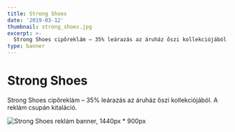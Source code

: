 ```yaml
---
title: Strong Shoes
date: '2019-03-12'
thumbnail: strong_shoes.jpg
excerpt: >-
  Strong Shoes cipőreklám – 35% leárazás az áruház őszi kollekciójából. A reklám csupán kitaláció.
type: banner
---
```


# Strong Shoes
Strong Shoes cipőreklám – 35% leárazás az áruház őszi kollekciójából. A reklám csupán kitaláció.

![Strong Shoes reklám banner, 1440px * 900px](https://dl.dropboxusercontent.com/s/4dfg8d7adul5kfc/Strong_Shoes_UI_advertisement_final_2019.jpg)
